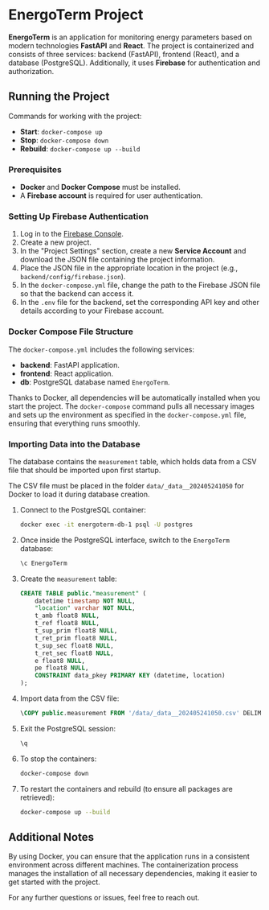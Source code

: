 # EnergoTerm Project

**EnergoTerm** is an application for monitoring energy parameters based on modern technologies **FastAPI** and **React**. 
The project is containerized and consists of three services: backend (FastAPI), frontend (React), and a database (PostgreSQL). 
Additionally, it uses **Firebase** for authentication and authorization.

## Running the Project

Commands for working with the project:
- **Start**: `docker-compose up`
- **Stop**: `docker-compose down`
- **Rebuild**: `docker-compose up --build`

### Prerequisites

- **Docker** and **Docker Compose** must be installed.
- A **Firebase account** is required for user authentication.

### Setting Up Firebase Authentication

1. Log in to the [Firebase Console](https://console.firebase.google.com/).
2. Create a new project.
3. In the "Project Settings" section, create a new **Service Account** and download the JSON file containing the project information.
4. Place the JSON file in the appropriate location in the project (e.g., `backend/config/firebase.json`).
5. In the `docker-compose.yml` file, change the path to the Firebase JSON file so that the backend can access it.
6. In the `.env` file for the backend, set the corresponding API key and other details according to your Firebase account.

### Docker Compose File Structure

The `docker-compose.yml` includes the following services:

- **backend**: FastAPI application.
- **frontend**: React application.
- **db**: PostgreSQL database named `EnergoTerm`.

Thanks to Docker, all dependencies will be automatically installed when you start the project. The `docker-compose` command pulls all necessary images and sets up the environment as specified in the `docker-compose.yml` file, ensuring that everything runs smoothly.

### Importing Data into the Database

The database contains the `measurement` table, which holds data from a CSV file that should be imported upon first startup.

The CSV file must be placed in the folder `data/_data__202405241050` for Docker to load it during database creation.

1. Connect to the PostgreSQL container: 
    ```bash
    docker exec -it energoterm-db-1 psql -U postgres
    ```
2. Once inside the PostgreSQL interface, switch to the `EnergoTerm` database:
    ```sql
    \c EnergoTerm
    ```
3. Create the `measurement` table:
    ```sql
    CREATE TABLE public."measurement" (
        datetime timestamp NOT NULL,
        "location" varchar NOT NULL,
        t_amb float8 NULL,
        t_ref float8 NULL,
        t_sup_prim float8 NULL,
        t_ret_prim float8 NULL,
        t_sup_sec float8 NULL,
        t_ret_sec float8 NULL,
        e float8 NULL,
        pe float8 NULL,
        CONSTRAINT data_pkey PRIMARY KEY (datetime, location)
    );
    ```
4. Import data from the CSV file:
    ```sql
    \COPY public.measurement FROM '/data/_data__202405241050.csv' DELIMITER ',' CSV HEADER;
    ```
5. Exit the PostgreSQL session:
    ```sql
    \q
    ```
6. To stop the containers:
    ```bash
    docker-compose down
    ```
7. To restart the containers and rebuild (to ensure all packages are retrieved):
    ```bash
    docker-compose up --build
    ```

## Additional Notes

By using Docker, you can ensure that the application runs in a consistent environment across different machines. The containerization process manages the installation of all necessary dependencies, making it easier to get started with the project.

For any further questions or issues, feel free to reach out.
